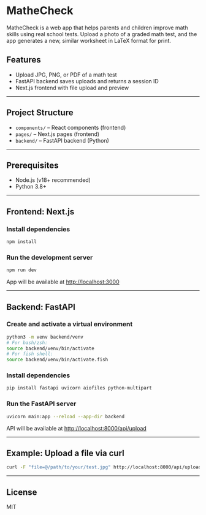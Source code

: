 # MatheCheck

MatheCheck is a web app that helps parents and children improve math skills using real school tests. Upload a photo of a graded math test, and the app generates a new, similar worksheet in LaTeX format for print.

## Features
- Upload JPG, PNG, or PDF of a math test
- FastAPI backend saves uploads and returns a session ID
- Next.js frontend with file upload and preview

---

## Project Structure
- `components/` – React components (frontend)
- `pages/` – Next.js pages (frontend)
- `backend/` – FastAPI backend (Python)

---

## Prerequisites
- Node.js (v18+ recommended)
- Python 3.8+

---

## Frontend: Next.js

### Install dependencies
```bash
npm install
```

### Run the development server
```bash
npm run dev
```

App will be available at [http://localhost:3000](http://localhost:3000)

---

## Backend: FastAPI

### Create and activate a virtual environment
```bash
python3 -m venv backend/venv
# For bash/zsh:
source backend/venv/bin/activate
# For fish shell:
source backend/venv/bin/activate.fish
```

### Install dependencies
```bash
pip install fastapi uvicorn aiofiles python-multipart
```

### Run the FastAPI server
```bash
uvicorn main:app --reload --app-dir backend
```

API will be available at [http://localhost:8000/api/upload](http://localhost:8000/api/upload)

---

## Example: Upload a file via curl
```bash
curl -F "file=@/path/to/your/test.jpg" http://localhost:8000/api/upload
```

---

## License
MIT 